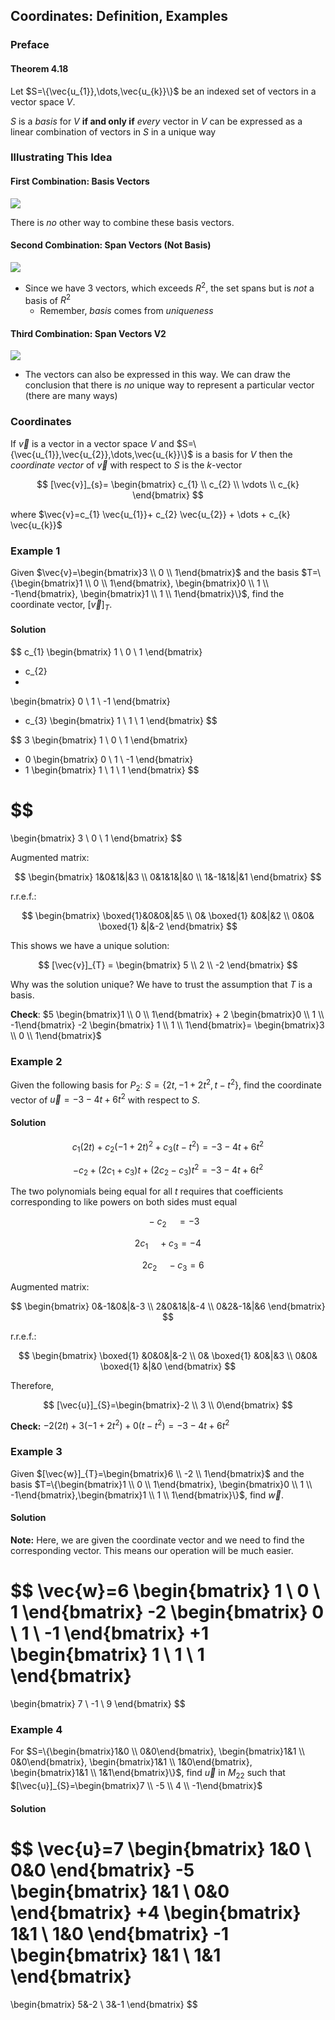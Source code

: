 ## Coordinates: Definition, Examples

### Preface

#### Theorem 4.18

Let $S=\{\vec{u_{1}},\dots,\vec{u_{k}}\}$ be an indexed set of vectors in a vector space $V$.

$S$ is a _basis_ for $V$ **if and only if** _every_ vector in $V$ can be expressed as a linear combination of vectors in $S$ in a unique way

### Illustrating This Idea

#### First Combination: Basis Vectors

![](./Resources/basis_graph_illustration.png)

There is _no_ other way to combine these basis vectors.

#### Second Combination: Span Vectors (Not Basis)

![](./Resources/span_graph_illustration.png)

- Since we have 3 vectors, which exceeds $R^2$, the set spans but is _not_ a basis of $R^2$ 
	- Remember, _basis_ comes from _uniqueness_

#### Third Combination: Span Vectors V2

![](./Resources/span_graph_illustration_v2.png)

- The vectors can also be expressed in this way. We can draw the conclusion that there is _no_ unique way to represent a particular vector (there are many ways)

### Coordinates

If $\vec{v}$ is a vector in a vector space $V$ and $S=\{\vec{u_{1}},\vec{u_{2}},\dots,\vec{u_{k}}\}$ is a basis for $V$ then the _coordinate vector_ of $\vec{v}$ with respect to $S$ is the $k$-vector

$$
[\vec{v}]_{s}=
\begin{bmatrix}
c_{1} \\
c_{2} \\
\vdots \\
c_{k}
\end{bmatrix}
$$

where $\vec{v}=c_{1} \vec{u_{1}}+ c_{2} \vec{u_{2}} + \dots + c_{k} \vec{u_{k}}$

### Example 1

Given $\vec{v}=\begin{bmatrix}3 \\ 0 \\ 1\end{bmatrix}$ and the basis $T=\{\begin{bmatrix}1 \\ 0 \\ 1\end{bmatrix}, \begin{bmatrix}0 \\ 1 \\ -1\end{bmatrix}, \begin{bmatrix}1 \\ 1 \\ 1\end{bmatrix}\}$, find the coordinate vector, $[\vec{v}]_{T}$.

#### Solution

$$
c_{1} 
\begin{bmatrix}
1 \\ 0 \\ 1
\end{bmatrix}
+ c_{2}
+
\begin{bmatrix}
0 \\ 1 \\ -1
\end{bmatrix}
+ c_{3}
\begin{bmatrix}
1 \\ 1 \\ 1
\end{bmatrix}
$$

$$
3 
\begin{bmatrix}
1 \\ 0 \\ 1
\end{bmatrix}
+ 0 
\begin{bmatrix}
0 \\ 1 \\ -1
\end{bmatrix}
+ 1
\begin{bmatrix}
1 \\ 1 \\ 1
\end{bmatrix}
$$

$$
= 
\begin{bmatrix}
3 \\
0 \\
1
\end{bmatrix}
$$

Augmented matrix:

$$
\begin{bmatrix}
1&0&1&|&3 \\
0&1&1&|&0 \\
1&-1&1&|&1
\end{bmatrix}
$$

r.r.e.f.:

$$
\begin{bmatrix}
\boxed{1}&0&0&|&5 \\
0& \boxed{1} &0&|&2 \\
0&0& \boxed{1} &|&-2
\end{bmatrix}
$$

This shows we have a unique solution:

$$
[\vec{v}]_{T} = 
\begin{bmatrix}
5 \\
2 \\
-2
\end{bmatrix}
$$

Why was the solution unique? We have to trust the assumption that $T$ is a basis.

**Check**: $5 \begin{bmatrix}1 \\ 0 \\ 1\end{bmatrix} + 2 \begin{bmatrix}0 \\ 1 \\ -1\end{bmatrix} -2 \begin{bmatrix} 1 \\ 1 \\ 1\end{bmatrix}= \begin{bmatrix}3 \\ 0 \\ 1\end{bmatrix}$

### Example 2

Given the following basis for $P_{2}$: $S=\{2t,-1+2t^2,t-t^2\}$, find the coordinate vector of $\vec{u}=-3-4t+6t^2$ with respect to $S$.

#### Solution

$$
c_{1}(2t)+c_{2}(-1+2t)^2+c_{3}(t-t^2)=-3-4t+6t^2
$$

$$
-c_{2} +(2c_{1} + c_{3})t+(2c_{2}-c_{3})t^2=-3-4t+6t^2
$$

The two polynomials being equal for all $t$ requires that coefficients corresponding to like powers on both sides must equal

$$
\quad -c_{2} \quad = -3
$$

$$
2c_{1} \quad + c_{3} = -4
$$

$$
\quad 2c_{2} \quad -c_{3} = 6
$$

Augmented matrix:

$$
\begin{bmatrix}
0&-1&0&|&-3 \\
2&0&1&|&-4 \\
0&2&-1&|&6
\end{bmatrix}
$$

r.r.e.f.:

$$
\begin{bmatrix}
\boxed{1} &0&0&|&-2 \\
0& \boxed{1} &0&|&3 \\
0&0& \boxed{1} &|&0
\end{bmatrix}
$$

Therefore,

$$
[\vec{u}]_{S}=\begin{bmatrix}-2 \\ 3 \\ 0\end{bmatrix}
$$

**Check:** $-2(2t)+3(-1+2t^2)+0(t-t^2)=-3-4t+6t^2$

### Example 3

Given $[\vec{w}]_{T}=\begin{bmatrix}6 \\ -2 \\ 1\end{bmatrix}$ and the basis $T=\{\begin{bmatrix}1 \\ 0 \\ 1\end{bmatrix}, \begin{bmatrix}0 \\ 1 \\ -1\end{bmatrix},\begin{bmatrix}1 \\ 1 \\ 1\end{bmatrix}\}$, find $\vec{w}$.

#### Solution

**Note:** Here, we are given the coordinate vector and we need to find the corresponding vector. This means our operation will be much easier.

$$
\vec{w}=6
\begin{bmatrix}
1 \\ 0 \\ 1
\end{bmatrix}
-2
\begin{bmatrix}
0 \\ 1 \\ -1
\end{bmatrix}
+1
\begin{bmatrix}
1 \\ 1 \\ 1
\end{bmatrix}
=
\begin{bmatrix}
7 \\
-1 \\
9
\end{bmatrix}
$$

### Example 4

For $S=\{\begin{bmatrix}1&0 \\ 0&0\end{bmatrix}, \begin{bmatrix}1&1 \\ 0&0\end{bmatrix}, \begin{bmatrix}1&1 \\ 1&0\end{bmatrix}, \begin{bmatrix}1&1 \\ 1&1\end{bmatrix}\}$, find $\vec{u}$ in $M_{22}$ such that $[\vec{u}]_{S}=\begin{bmatrix}7 \\ -5 \\ 4 \\ -1\end{bmatrix}$

#### Solution

$$
\vec{u}=7
\begin{bmatrix}
1&0 \\ 0&0
\end{bmatrix}
-5
\begin{bmatrix}
1&1 \\
0&0
\end{bmatrix}
+4
\begin{bmatrix}
1&1 \\
1&0
\end{bmatrix}
-1
\begin{bmatrix}
1&1 \\
1&1
\end{bmatrix}
=
\begin{bmatrix}
5&-2 \\
3&-1
\end{bmatrix}
$$